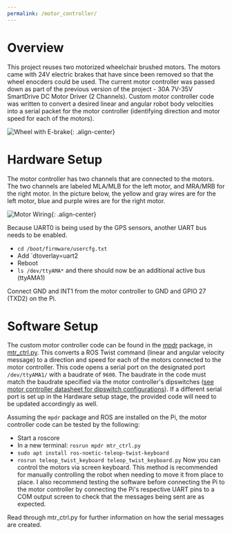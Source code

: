 ```yaml
---
permalink: /motor_controller/
---
```


# Overview
This project reuses two motorized wheelchair brushed motors. The motors came with 24V electric brakes that have since been removed so that the wheel enocders could be used. The current motor controller was passed down as part of the previous version of the project - 30A 7V-35V SmartDrive DC Motor Driver (2 Channels). Custom motor controller code was written to convert a desired linear and angular robot body velocities into a serial packet for the motor controller (identifying direction and motor speed for each of the motors). 

![Wheel with E-brake](https://hannabanana96.github.io/MPDR_Project/assets/images/wheel_with_ebrake_smaller.jpg){: .align-center}

# Hardware Setup
The motor controller has two channels that are connected to the motors. The two channels are labeled MLA/MLB for the left motor, and MRA/MRB for the right motor. In the picture below, the yellow and gray wires are for the left motor, blue and purple wires are for the right motor.

![Motor Wiring](https://hannabanana96.github.io/MPDR_Project/assets/images/motor_pinout.jpg){: .align-center}

Because UART0 is being used by the GPS sensors, another UART bus needs to be enabled. 
* `cd /boot/firmware/usercfg.txt`
* Add `dtoverlay=uart2
* Reboot
* `ls /dev/ttyAMA*` and there should now be an additional active bus (ttyAMA1)

Connect GND and INT1 from the motor controller to GND and GPIO 27 (TXD2) on the Pi. 

# Software Setup
The custom motor controller code can be found in the [mpdr](https://github.com/hannabanana96/MPDR_Masters/tree/master/mpdr) package, in [mtr_ctrl.py](https://github.com/hannabanana96/MPDR_Masters/blob/master/mpdr/src/mtr_ctrl.py). This converts a ROS Twist command (linear and angular velocity message) to a direction and speed for each of the motors connected to the motor controller. This code opens a serial port on the designated port `/dev/ttyAMA1/` with a baudrate of `9600`. The baudrate in the code must match the baudrate specified via the motor controller's dipswitches ([see motor controller datasheet for dipswitch configurations](https://github.com/hannabanana96/MPDR_Masters/blob/master/docs/datasheets/smartdriveduo-smart-dual-channel-30a-motor-driver-datasheet.pdf)). If a different serial port is set up in the Hardware setup stage, the provided code will need to be updated accordingly as well. 

Assuming the `mpdr` package and ROS are installed on the Pi, the motor controller code can be tested by the following:
* Start a roscore
* In a new terminal: `rosrun mpdr mtr_ctrl.py`
* `sudo apt install ros-noetic-teleop-twist-keyboard`
* `rosrun teleop_twist_keyboard teleop_twist_keyboard.py`
Now you can control the motors via screen keyboard. This method is recommended for manually controlling the robot when needing to move it from place to place. I also recommend testing the software before connecting the Pi to the motor controller by connecting the Pi's respective UART pins to a COM output screen to check that the messages being sent are as expected. 

Read through mtr_ctrl.py for further information on how the serial messages are created.

